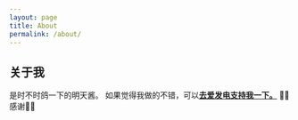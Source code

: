 ```yaml
---
layout: page
title: About
permalink: /about/
---
```


## 关于我
是时不时鸽一下的明天酱。
如果觉得我做的不错，可以[**去爱发电支持我一下。**](https://afdian.net/a/ashita)
🙏🏻感谢🙏🏻
